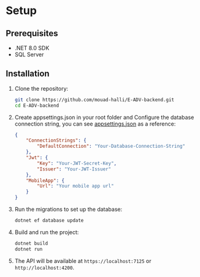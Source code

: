 # Setup

## Prerequisites

- .NET 8.0 SDK
- SQL Server

## Installation

1. Clone the repository:
    ```sh
    git clone https://github.com/mouad-halli/E-ADV-backend.git
    cd E-ADV-backend
    ```

2. Create appsettings.json in your root folder and Configure the database connection string, you can see [appsettings.json](/reference.appSettings.json) as a reference:
    ```json
    {
        "ConnectionStrings": {
            "DefaultConnection": "Your-Database-Connection-String"
        },
        "Jwt": {
            "Key": "Your-JWT-Secret-Key",
            "Issuer": "Your-JWT-Issuer"
        },
        "MobileApp": {
            "Url": "Your mobile app url"
        }
    }
    ```

3. Run the migrations to set up the database:
    ```sh
    dotnet ef database update
    ```

4. Build and run the project:
    ```sh
    dotnet build
    dotnet run
    ```

5. The API will be available at `https://localhost:7125` or `http://localhost:4200`.